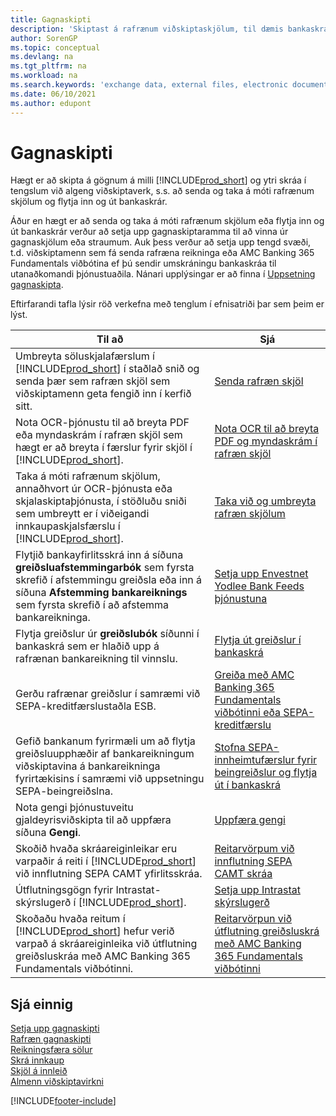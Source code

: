 ```yaml
---
title: Gagnaskipti
description: 'Skiptast á rafrænum viðskiptaskjölum, til dæmis bankaskrám, á milli Business Central og utanaðkomandi aðila.'
author: SorenGP
ms.topic: conceptual
ms.devlang: na
ms.tgt_pltfrm: na
ms.workload: na
ms.search.keywords: 'exchange data, external files, electronic documents, AMC Banking, OCT, SEPA'
ms.date: 06/10/2021
ms.author: edupont
---
```

# <a name="exchanging-data"></a><a name="exchanging-data"></a><a name="exchanging-data"></a>Gagnaskipti
Hægt er að skipta á gögnum á milli [!INCLUDE[prod_short](includes/prod_short.md)] og ytri skráa í tengslum við algeng viðskiptaverk, s.s. að senda og taka á móti rafrænum skjölum og flytja inn og út bankaskrár.  

Áður en hægt er að senda og taka á móti rafrænum skjölum eða flytja inn og út bankaskrár verður að setja upp gagnaskiptaramma til að vinna úr gagnaskjölum eða straumum. Auk þess verður að setja upp tengd svæði, t.d. viðskiptamenn sem fá senda rafræna reikninga eða AMC Banking 365 Fundamentals viðbótina ef þú sendir umskráningu bankaskráa til utanaðkomandi þjónustuaðila. Nánari upplýsingar er að finna í [Uppsetning gagnaskipta](across-set-up-data-exchange.md).  

 Eftirfarandi tafla lýsir röð verkefna með tenglum í efnisatriði þar sem þeim er lýst.  

|**Til að**|**Sjá**|  
|------------|-------------|  
|Umbreyta söluskjalafærslum í [!INCLUDE[prod_short](includes/prod_short.md)] í staðlað snið og senda þær sem rafræn skjöl sem viðskiptamenn geta fengið inn í kerfið sitt.|[Senda rafræn skjöl](sales-how-to-send-electronic-documents.md)|  
|Nota OCR-þjónustu til að breyta PDF eða myndaskrám í rafræn skjöl sem hægt er að breyta í færslur fyrir skjöl í [!INCLUDE[prod_short](includes/prod_short.md)].|[Nota OCR til að breyta PDF og myndaskrám í rafræn skjöl](across-how-use-ocr-pdf-images-files.md)|  
|Taka á móti rafrænum skjölum, annaðhvort úr OCR-þjónusta eða skjalaskiptaþjónusta, í stöðluðu sniði sem umbreytt er í viðeigandi innkaupaskjalsfærslu í [!INCLUDE[prod_short](includes/prod_short.md)].|[Taka við og umbreyta rafræn skjölum](purchasing-how-to-receive-and-convert-electronic-documents.md)|  
|Flytjið bankayfirlitsskrá inn á síðuna **greiðsluafstemmingarbók** sem fyrsta skrefið í afstemmingu greiðsla eða inn á síðuna **Afstemming bankareiknings** sem fyrsta skrefið í að afstemma bankareikninga.|[Setja upp Envestnet Yodlee Bank Feeds þjónustuna](bank-how-setup-bank-statement-service.md)|  
|Flytja greiðslur úr **greiðslubók** síðunni í bankaskrá sem er hlaðið upp á rafrænan bankareikning til vinnslu.|[Flytja út greiðslur í bankaskrá](finance-make-payments-with-bank-data-conversion-service-or-sepa-credit-transfer.md#exporting-payments-to-a-bank-file)|
|Gerðu rafrænar greiðslur í samræmi við SEPA-kreditfærslustaðla ESB.|[Greiða með AMC Banking 365 Fundamentals viðbótinni eða SEPA-kreditfærslu](finance-make-payments-with-bank-data-conversion-service-or-sepa-credit-transfer.md)|  
|Gefið bankanum fyrirmæli um að flytja greiðsluupphæðir af bankareikningum viðskiptavina á bankareikninga fyrirtækisins í samræmi við uppsetningu SEPA-beingreiðslna.|[Stofna SEPA-innheimtufærslur fyrir beingreiðslur og flytja út í bankaskrá](finance-collect-payments-with-sepa-direct-debit.md#creating-sepa-direct-debit-collection-entries-and-export-to-a-bank-file)|  
|Nota gengi þjónustuveitu gjaldeyrisviðskipta til að uppfæra síðuna **Gengi**.|[Uppfæra gengi](finance-how-update-currencies.md)|  
|Skoðið hvaða skráareiginleikar eru varpaðir á reiti í [!INCLUDE[prod_short](includes/prod_short.md)] við innflutning SEPA CAMT yfirlitsskráa.|[Reitarvörpum við innflutning SEPA CAMT skráa](across-field-mapping-when-importing-sepa-camt-files.md)|  
|Útflutningsgögn fyrir Intrastat-skýrslugerð í [!INCLUDE[prod_short](includes/prod_short.md)].|[Setja upp Intrastat skýrslugerð](finance-how-setup-report-intrastat.md)|
|Skoðaðu hvaða reitum í [!INCLUDE[prod_short](includes/prod_short.md)] hefur verið varpað á skráareiginleika við útflutning greiðsluskráa með AMC Banking 365 Fundamentals viðbótinni.|[Reitarvörpun við útflutning greiðsluskrá með AMC Banking 365 Fundamentals viðbótinni](across-field-mapping-when-exporting-payment-files-using-bank-data-conversion-service.md)|  

## <a name="see-also"></a><a name="see-also"></a><a name="see-also"></a>Sjá einnig
[Setja upp gagnaskipti](across-set-up-data-exchange.md)  
[Rafræn gagnaskipti](across-data-exchange.md)  
[Reikningsfæra sölur](sales-how-invoice-sales.md)   
[Skrá innkaup](purchasing-how-record-purchases.md)  
[Skjöl á innleið](across-income-documents.md)  
[Almenn viðskiptavirkni](ui-across-business-areas.md)  


[!INCLUDE[footer-include](includes/footer-banner.md)]
